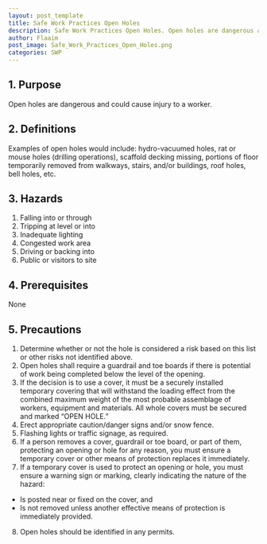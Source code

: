 ```yaml
---
layout: post_template
title: Safe Work Practices Open Holes
description: Safe Work Practices Open Holes. Open holes are dangerous and  could cause injury to a worker.
author: Flaaim
post_image: Safe_Work_Practices_Open_Holes.png
categories: SWP
---
```


## 1.    Purpose
Open holes are dangerous and  could cause injury to a worker.
## 2.    Definitions
Examples  of open holes would include: hydro-vacuumed holes, rat or mouse holes  (drilling operations), scaffold decking missing, portions of floor  temporarily removed from walkways, stairs, and/or buildings, roof holes, bell  holes, etc.
## 3.    Hazards
1. Falling into or  through
2. Tripping at  level or into
3. Inadequate  lighting
4. Congested work  area
5. Driving or  backing into
6. Public or  visitors to site

## 4.    Prerequisites

None

## 5.    Precautions
1. Determine  whether or not the hole is considered a risk based on this list or other  risks not identified above.
2. Open  holes shall require a guardrail and toe boards if there is potential of work  being completed below the level of the opening.
3. If  the decision is to use a cover, it must be a securely installed temporary  covering that will withstand the loading effect from the combined maximum weight  of the most probable assemblage of workers, equipment and materials. All  whole covers must be secured and marked “OPEN HOLE.”
4. Erect  appropriate caution/danger signs and/or snow fence.
5. Flashing  lights or traffic signage, as required.
6. If  a person removes a cover, guardrail or toe board, or part of them, protecting  an opening or hole for any reason, you must ensure a temporary cover or other  means of protection replaces it immediately.
7. If  a temporary cover is used to protect an opening or hole, you must ensure a  warning sign or marking, clearly indicating the nature of the hazard:
- Is  posted near or fixed on the cover, and
- Is  not removed unless another effective means of protection is immediately  provided.
8. Open  holes should be identified in any permits.








